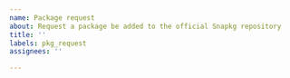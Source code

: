 ```yaml
---
name: Package request
about: Request a package be added to the official Snapkg repository
title: ''
labels: pkg_request
assignees: ''

---
```



